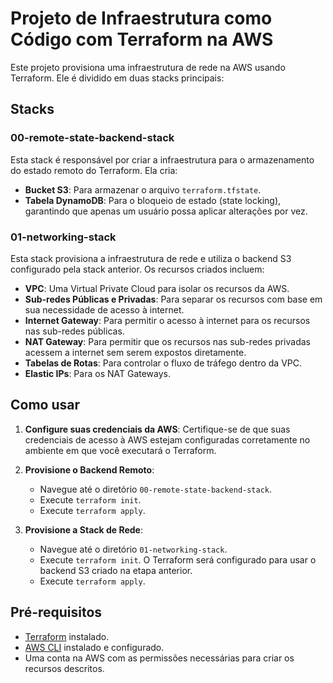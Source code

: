 # Projeto de Infraestrutura como Código com Terraform na AWS

Este projeto provisiona uma infraestrutura de rede na AWS usando Terraform. Ele é dividido em duas stacks principais:

## Stacks

### 00-remote-state-backend-stack

Esta stack é responsável por criar a infraestrutura para o armazenamento do estado remoto do Terraform. Ela cria:

-   **Bucket S3**: Para armazenar o arquivo `terraform.tfstate`.
-   **Tabela DynamoDB**: Para o bloqueio de estado (state locking), garantindo que apenas um usuário possa aplicar alterações por vez.

### 01-networking-stack

Esta stack provisiona a infraestrutura de rede e utiliza o backend S3 configurado pela stack anterior. Os recursos criados incluem:

-   **VPC**: Uma Virtual Private Cloud para isolar os recursos da AWS.
-   **Sub-redes Públicas e Privadas**: Para separar os recursos com base em sua necessidade de acesso à internet.
-   **Internet Gateway**: Para permitir o acesso à internet para os recursos nas sub-redes públicas.
-   **NAT Gateway**: Para permitir que os recursos nas sub-redes privadas acessem a internet sem serem expostos diretamente.
-   **Tabelas de Rotas**: Para controlar o fluxo de tráfego dentro da VPC.
-   **Elastic IPs**: Para os NAT Gateways.

## Como usar

1.  **Configure suas credenciais da AWS**: Certifique-se de que suas credenciais de acesso à AWS estejam configuradas corretamente no ambiente em que você executará o Terraform.

2.  **Provisione o Backend Remoto**:
    -   Navegue até o diretório `00-remote-state-backend-stack`.
    -   Execute `terraform init`.
    -   Execute `terraform apply`.

3.  **Provisione a Stack de Rede**:
    -   Navegue até o diretório `01-networking-stack`.
    -   Execute `terraform init`. O Terraform será configurado para usar o backend S3 criado na etapa anterior.
    -   Execute `terraform apply`.

## Pré-requisitos

-   [Terraform](https://www.terraform.io/downloads.html) instalado.
-   [AWS CLI](https://aws.amazon.com/cli/) instalado e configurado.
-   Uma conta na AWS com as permissões necessárias para criar os recursos descritos.
